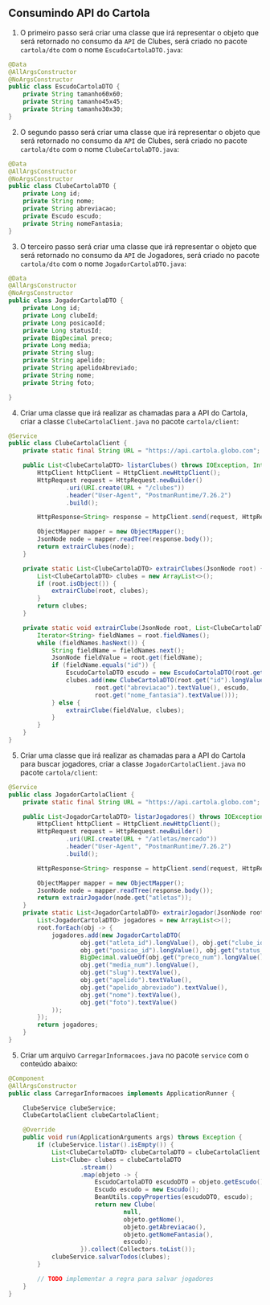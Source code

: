 ## Consumindo API do Cartola

1. O primeiro passo será criar uma classe que irá representar o objeto que será retornado no consumo da `API` de Clubes, será criado no pacote `cartola/dto` com o nome `EscudoCartolaDTO.java`:

```java
@Data
@AllArgsConstructor
@NoArgsConstructor
public class EscudoCartolaDTO {
    private String tamanho60x60;
    private String tamanho45x45;
    private String tamanho30x30;
}

```

2. O segundo passo será criar uma classe que irá representar o objeto que será retornado no consumo da `API` de Clubes, será criado no pacote `cartola/dto` com o nome `ClubeCartolaDTO.java`:

```java
@Data
@AllArgsConstructor
@NoArgsConstructor
public class ClubeCartolaDTO {
    private Long id;
    private String nome;
    private String abreviacao;
    private Escudo escudo;
    private String nomeFantasia;
}
```

3. O terceiro passo será criar uma classe que irá representar o objeto que será retornado no consumo da `API` de Jogadores, será criado no pacote `cartola/dto` com o nome `JogadorCartolaDTO.java`:

```java
@Data
@AllArgsConstructor
@NoArgsConstructor
public class JogadorCartolaDTO {
    private Long id;
    private Long clubeId;
    private Long posicaoId;
    private Long statusId;
    private BigDecimal preco;
    private Long media;
    private String slug;
    private String apelido;
    private String apelidoAbreviado;
    private String nome;
    private String foto;

}
```

4. Criar uma classe que irá realizar as chamadas para a API do Cartola, criar a classe `ClubeCartolaClient.java` no pacote `cartola/client`:

```java
@Service
public class ClubeCartolaClient {
    private static final String URL = "https://api.cartola.globo.com";

    public List<ClubeCartolaDTO> listarClubes() throws IOException, InterruptedException {
        HttpClient httpClient = HttpClient.newHttpClient();
        HttpRequest request = HttpRequest.newBuilder()
                .uri(URI.create(URL + "/clubes"))
                .header("User-Agent", "PostmanRuntime/7.26.2")
                .build();

        HttpResponse<String> response = httpClient.send(request, HttpResponse.BodyHandlers.ofString());

        ObjectMapper mapper = new ObjectMapper();
        JsonNode node = mapper.readTree(response.body());
        return extrairClubes(node);
    }

    private static List<ClubeCartolaDTO> extrairClubes(JsonNode root) {
        List<ClubeCartolaDTO> clubes = new ArrayList<>();
        if (root.isObject()) {
            extrairClube(root, clubes);
        }
        return clubes;
    }

    private static void extrairClube(JsonNode root, List<ClubeCartolaDTO> clubes) {
        Iterator<String> fieldNames = root.fieldNames();
        while (fieldNames.hasNext()) {
            String fieldName = fieldNames.next();
            JsonNode fieldValue = root.get(fieldName);
            if (fieldName.equals("id")) {
                EscudoCartolaDTO escudo = new EscudoCartolaDTO(root.get("escudos").get("60x60").textValue(), root.get("escudos").get("45x45").textValue(), root.get("escudos").get("30x30").textValue());
                clubes.add(new ClubeCartolaDTO(root.get("id").longValue(), root.get("nome").textValue(),
                        root.get("abreviacao").textValue(), escudo,
                        root.get("nome_fantasia").textValue()));
            } else {
                extrairClube(fieldValue, clubes);
            }
        }
    }
}
```

5. Criar uma classe que irá realizar as chamadas para a API do Cartola para buscar jogadores, criar a classe `JogadorCartolaClient.java` no pacote `cartola/client`:

```java
@Service
public class JogadorCartolaClient {
    private static final String URL = "https://api.cartola.globo.com";

    public List<JogadorCartolaDTO> listarJogadores() throws IOException, InterruptedException {
        HttpClient httpClient = HttpClient.newHttpClient();
        HttpRequest request = HttpRequest.newBuilder()
                .uri(URI.create(URL + "/atletas/mercado"))
                .header("User-Agent", "PostmanRuntime/7.26.2")
                .build();

        HttpResponse<String> response = httpClient.send(request, HttpResponse.BodyHandlers.ofString());

        ObjectMapper mapper = new ObjectMapper();
        JsonNode node = mapper.readTree(response.body());
        return extrairJogador(node.get("atletas"));
    }
    private static List<JogadorCartolaDTO> extrairJogador(JsonNode root) {
        List<JogadorCartolaDTO> jogadores = new ArrayList<>();
        root.forEach(obj -> {
            jogadores.add(new JogadorCartolaDTO(
                    obj.get("atleta_id").longValue(), obj.get("clube_id").longValue(),
                    obj.get("posicao_id").longValue(), obj.get("status_id").longValue(),
                    BigDecimal.valueOf(obj.get("preco_num").longValue()),
                    obj.get("media_num").longValue(),
                    obj.get("slug").textValue(),
                    obj.get("apelido").textValue(),
                    obj.get("apelido_abreviado").textValue(),
                    obj.get("nome").textValue(),
                    obj.get("foto").textValue()
            ));
        });
        return jogadores;
    }
}
```

5. Criar um arquivo `CarregarInformacoes.java` no pacote `service` com o conteúdo abaixo:

```java
@Component
@AllArgsConstructor
public class CarregarInformacoes implements ApplicationRunner {

    ClubeService clubeService;
    ClubeCartolaClient clubeCartolaClient;

    @Override
    public void run(ApplicationArguments args) throws Exception {
        if (clubeService.listar().isEmpty()) {
            List<ClubeCartolaDTO> clubeCartolaDTO = clubeCartolaClient.listarClubes();
            List<Clube> clubes = clubeCartolaDTO
                    .stream()
                    .map(objeto -> {
                        EscudoCartolaDTO escudoDTO = objeto.getEscudo();
                        Escudo escudo = new Escudo();
                        BeanUtils.copyProperties(escudoDTO, escudo);
                        return new Clube(
                                null,
                                objeto.getNome(),
                                objeto.getAbreviacao(),
                                objeto.getNomeFantasia(),
                                escudo);
                    }).collect(Collectors.toList());
            clubeService.salvarTodos(clubes);
        }

        // TODO implementar a regra para salvar jogadores
    }
}
```